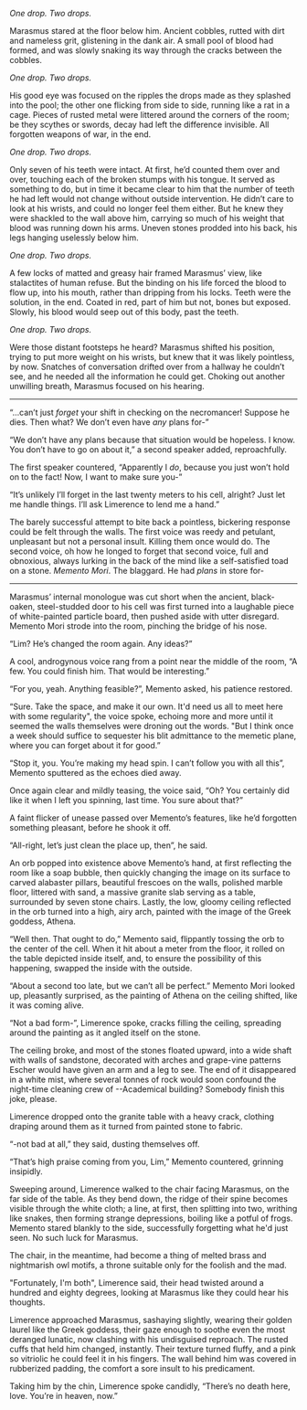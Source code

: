 _One drop. Two drops._

Marasmus stared at the floor below him. Ancient cobbles, rutted with dirt and nameless grit, glistening in the dank air. A small pool of blood had formed, and was slowly snaking its way through the cracks between the cobbles.

_One drop. Two drops._

His good eye was focused on the ripples the drops made as they splashed into the pool; the other one flicking from side to side, running like a rat in a cage.
Pieces of rusted metal were littered around the corners of the room; be they scythes or swords, decay had left the difference invisible. All forgotten weapons of war, in the end.

_One drop. Two drops._

Only seven of his teeth were intact. At first, he’d counted them over and over, touching each of the broken stumps with his tongue. It served as something to do, but in time it became clear to him that the number of teeth he had left would not change without outside intervention.
He didn’t care to look at his wrists, and could no longer feel them either. But he knew they were shackled to the wall above him, carrying so much of his weight that blood was running down his arms. Uneven stones prodded into his back, his legs hanging uselessly below him.

_One drop. Two drops._

A few locks of matted and greasy hair framed Marasmus’ view, like stalactites of human refuse. But the binding on his life forced the blood to flow up, into his mouth, rather than dripping from his locks. Teeth were the solution, in the end. Coated in red, part of him but not, bones but exposed. Slowly, his blood would seep out of this body, past the teeth.

*One drop. Two drops.*

Were those distant footsteps he heard? Marasmus shifted his position, trying to put more weight on his wrists, but knew that it was likely pointless, by now.
Snatches of conversation drifted over from a hallway he couldn’t see, and he needed all the information he could get. Choking out another unwilling breath, Marasmus focused on his hearing.

_____

“...can’t just _forget_ your shift in checking on the necromancer! Suppose he dies. Then what? We don’t even have _any_ plans for-”

“We don’t have any plans because that situation would be hopeless. I know. You don’t have to go on about it,” a second speaker added, reproachfully.

The first speaker countered, “Apparently I *do*, because you just won’t hold on to the fact! Now, I want to make sure you-”

“It’s unlikely I’ll forget in the last twenty meters to his cell, alright? Just let me handle things. I’ll ask Limerence to lend me a hand.”

The barely successful attempt to bite back a pointless, bickering response could be felt through the walls.
The first voice was reedy and petulant, unpleasant but not a personal insult. Killing them once would do. The second voice, oh how he longed to forget that second voice, full and obnoxious, always lurking in the back of the mind like a self-satisfied toad on a stone. _Memento Mori_. The blaggard. He had _plans_ in store for-

____

Marasmus’ internal monologue was cut short when the ancient, black-oaken, steel-studded door to his cell was first turned into a laughable piece of white-painted particle board, then pushed aside with utter disregard. Memento Mori strode into the room, pinching the bridge of his nose.

“Lim? He’s changed the room again. Any ideas?”

A cool, androgynous voice rang from a point near the middle of the room, “A few. You could finish him. That would be interesting.”

“For you, yeah. Anything feasible?”, Memento asked, his patience restored.

“Sure. Take the space, and make it our own. It'd need us all to meet here with some regularity", the voice spoke, echoing more and more until it seemed the walls themselves were droning out the words. "But I think once a week should suffice to sequester his blit admittance to the memetic plane, where you can forget about it for good.”

“Stop it, you. You’re making my head spin. I can’t follow you with all this”, Memento sputtered as the echoes died away.

Once again clear and mildly teasing, the voice said, “Oh? You certainly did like it when I left you spinning, last time. You sure about that?” 

A faint flicker of unease passed over Memento’s features, like he’d forgotten something pleasant, before he shook it off.

“All-right, let’s just clean the place up, then”, he said.

An orb popped into existence above Memento’s hand, at first reflecting the room like a soap bubble, then quickly changing the image on its surface to carved alabaster pillars, beautiful frescoes on the walls, polished marble floor, littered with sand, a massive granite slab serving as a table, surrounded by seven stone chairs. Lastly, the low, gloomy ceiling reflected in the orb turned into a high, airy arch, painted with the image of the Greek goddess, Athena.

“Well then. That ought to do,” Memento said, flippantly tossing the orb to the center of the cell. When it hit about a meter from the floor, it rolled on the table depicted inside itself, and, to ensure the possibility of this happening, swapped the inside with the outside.

“About a second too late, but we can’t all be perfect.”
Memento Mori looked up, pleasantly surprised, as the painting of Athena on the ceiling shifted, like it was coming alive.

“Not a bad form-”, Limerence spoke, cracks filling the ceiling, spreading around the painting as it angled itself on the stone.

The ceiling broke, and most of the stones floated upward, into a wide shaft with walls of sandstone, decorated with arches and grape-vine patterns Escher would have given an arm and a leg to see. The end of it disappeared in a white mist, where several tonnes of rock would soon confound the night-time cleaning crew of --Academical building? Somebody finish this joke, please.

Limerence dropped onto the granite table with a heavy crack, clothing draping around them as it turned from painted stone to fabric.

“-not bad at all,” they said, dusting themselves off.

“That’s high praise coming from you, Lim,” Memento countered, grinning insipidly.

Sweeping around, Limerence walked to the chair facing Marasmus, on the far side of the table. As they bend down, the ridge of their spine becomes visible through the white cloth; a line, at first, then splitting into two, writhing like snakes, then forming strange depressions, boiling like a potful of frogs.
Memento stared blankly to the side, successfully forgetting what he'd just seen. No such luck for Marasmus.

The chair, in the meantime, had become a thing of melted brass and nightmarish owl motifs, a throne suitable only for the foolish and the mad.

"Fortunately, I'm both", Limerence said, their head twisted around a hundred and eighty degrees, looking at Marasmus like they could hear his thoughts.

Limerence approached Marasmus, sashaying slightly, wearing their golden laurel like the Greek goddess, their gaze enough to soothe even the most deranged lunatic, now clashing with his undisguised reproach.
The rusted cuffs that held him changed, instantly. Their texture turned fluffy, and a pink so vitriolic he could feel it in his fingers. The wall behind him was covered in rubberized padding, the comfort a sore insult to his predicament.

Taking him by the chin, Limerence spoke candidly,
“There’s no death here, love. You’re in heaven, now.”



